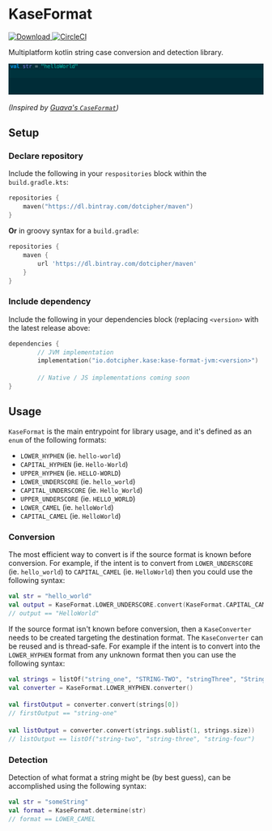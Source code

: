 # KaseFormat
[ ![Download](https://api.bintray.com/packages/dotcipher/maven/kase-format/images/download.svg) ](https://bintray.com/dotcipher/maven/kase-format/_latestVersion)
[![CircleCI](https://circleci.com/gh/dotCipher/kase-format/tree/master.svg?style=shield)](https://circleci.com/gh/dotCipher/kase-format/tree/master)

Multiplatform kotlin string case conversion and detection library.

![examples](gifs/examples.gif)

_(Inspired by [Guava's `CaseFormat`](https://github.com/google/guava/wiki/StringsExplained#caseformat))_

## Setup

### Declare repository
Include the following in your `respositories` block within the `build.gradle.kts`:
```kotlin
repositories {
    maven("https://dl.bintray.com/dotcipher/maven")
}
```
**Or** in groovy syntax for a `build.gradle`:
```groovy
repositories {
    maven {
        url 'https://dl.bintray.com/dotcipher/maven'
    }   
}
```
### Include dependency

Include the following in your dependencies block (replacing `<version>` 
with the latest release above:
```kotlin
dependencies {
        // JVM implementation
        implementation("io.dotcipher.kase:kase-format-jvm:<version>")

        // Native / JS implementations coming soon
}
```

## Usage

`KaseFormat` is the main entrypoint for library usage, and it's defined as an `enum` of the following formats:
- `LOWER_HYPHEN` (ie. `hello-world`)
- `CAPITAL_HYPHEN` (ie. `Hello-World`)
- `UPPER_HYPHEN` (ie. `HELLO-WORLD`)
- `LOWER_UNDERSCORE` (ie. `hello_world`)
- `CAPITAL_UNDERSCORE` (ie. `Hello_World`)
- `UPPER_UNDERSCORE` (ie. `HELLO_WORLD`)
- `LOWER_CAMEL` (ie. `helloWorld`)
- `CAPITAL_CAMEL` (ie. `HelloWorld`)

### Conversion

The most efficient way to convert is if the source format is known before conversion.
For example, if the intent is to convert from `LOWER_UNDERSCORE` (ie. `hello_world`) to
`CAPITAL_CAMEL` (ie. `HelloWorld`) then you could use the following syntax:
```kotlin
val str = "hello_world"
val output = KaseFormat.LOWER_UNDERSCORE.convert(KaseFormat.CAPITAL_CAMEL, str)
// output == "HelloWorld"
```

If the source format isn't known before conversion, then a `KaseConverter` needs to be
created targeting the destination format.  The `KaseConverter` can be reused and is thread-safe.
For example if the intent is to convert into the `LOWER_HYPHEN` format from any unknown format then
you can use the following syntax:
```kotlin
val strings = listOf("string_one", "STRING-TWO", "stringThree", "StringFour")
val converter = KaseFormat.LOWER_HYPHEN.converter()

val firstOutput = converter.convert(strings[0])
// firstOutput == "string-one"

val listOutput = converter.convert(strings.sublist(1, strings.size))
// listOutput == listOf("string-two", "string-three", "string-four")
```

### Detection

Detection of what format a string might be (by best guess), can be accomplished using the
following syntax:
```kotlin
val str = "someString"
val format = KaseFormat.determine(str)
// format == LOWER_CAMEL
```
